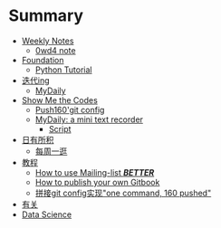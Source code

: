 # Summary

- [Weekly Notes](0MOOC/README.md)
  + [0wd4 note](0MOOC/0wd4.md) 
- [Foundation](1sTry/README.md)
  + [Python Tutorial]() 
- [迭代ing](2nDev/README.md)
  + [MyDaily]()
- [Show Me the Codes](_src/README.md)  
  + [Push160'git config](_src/push160_beta.md)
  + [MyDaily: a mini text recorder](_src/om2py0w/0wex1/README.md)
     * [Script](_src/om2py0w/0wex1/mydaily.md) 
- [日有所积](draft/README.md)
  + [每周一逛](draft/surf-per-week.md)
- [教程](guide/README.md)
  + [How to use Mailing-list ***BETTER***](guide/mailing-list.md)
  + [How to publish your own Gitbook](guide/how2gitbook.md)
  + [拼接git config实现"one command, 160 pushed"](guide/push160.md)
- [有关](ABOUT.md)
- [Data Science](data-science/README.md)
